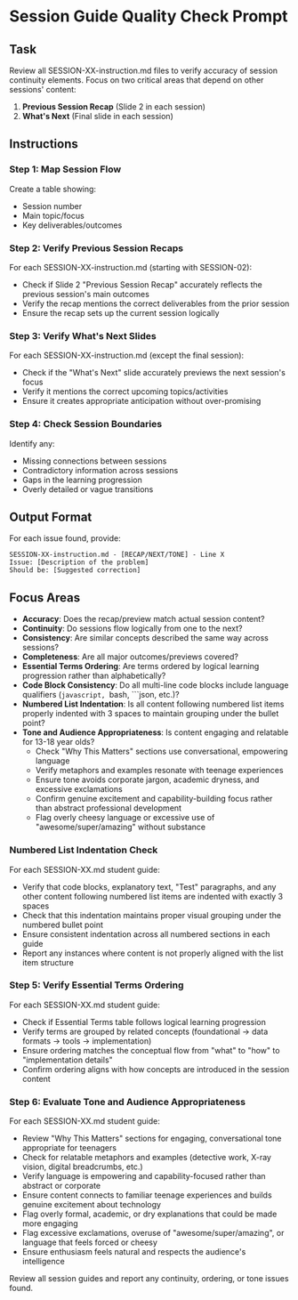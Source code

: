 # Session Guide Quality Check Prompt

## Task
Review all SESSION-XX-instruction.md files to verify accuracy of session continuity elements. Focus on two critical areas that depend on other sessions' content:

1. **Previous Session Recap** (Slide 2 in each session)
2. **What's Next** (Final slide in each session)

## Instructions

### Step 1: Map Session Flow
Create a table showing:
- Session number
- Main topic/focus
- Key deliverables/outcomes

### Step 2: Verify Previous Session Recaps
For each SESSION-XX-instruction.md (starting with SESSION-02):
- Check if Slide 2 "Previous Session Recap" accurately reflects the previous session's main outcomes
- Verify the recap mentions the correct deliverables from the prior session
- Ensure the recap sets up the current session logically

### Step 3: Verify What's Next Slides
For each SESSION-XX-instruction.md (except the final session):
- Check if the "What's Next" slide accurately previews the next session's focus
- Verify it mentions the correct upcoming topics/activities
- Ensure it creates appropriate anticipation without over-promising

### Step 4: Check Session Boundaries
Identify any:
- Missing connections between sessions
- Contradictory information across sessions
- Gaps in the learning progression
- Overly detailed or vague transitions

## Output Format
For each issue found, provide:
```
SESSION-XX-instruction.md - [RECAP/NEXT/TONE] - Line X
Issue: [Description of the problem]
Should be: [Suggested correction]
```

## Focus Areas
- **Accuracy**: Does the recap/preview match actual session content?
- **Continuity**: Do sessions flow logically from one to the next?
- **Consistency**: Are similar concepts described the same way across sessions?
- **Completeness**: Are all major outcomes/previews covered?
- **Essential Terms Ordering**: Are terms ordered by logical learning progression rather than alphabetically?
- **Code Block Consistency**: Do all multi-line code blocks include language qualifiers (```javascript, ```bash, ```json, etc.)?
- **Numbered List Indentation**: Is all content following numbered list items properly indented with 3 spaces to maintain grouping under the bullet point?
- **Tone and Audience Appropriateness**: Is content engaging and relatable for 13-18 year olds?
  - Check "Why This Matters" sections use conversational, empowering language
  - Verify metaphors and examples resonate with teenage experiences
  - Ensure tone avoids corporate jargon, academic dryness, and excessive exclamations
  - Confirm genuine excitement and capability-building focus rather than abstract professional development
  - Flag overly cheesy language or excessive use of "awesome/super/amazing" without substance

### Numbered List Indentation Check
For each SESSION-XX.md student guide:
- Verify that code blocks, explanatory text, "Test" paragraphs, and any other content following numbered list items are indented with exactly 3 spaces
- Check that this indentation maintains proper visual grouping under the numbered bullet point
- Ensure consistent indentation across all numbered sections in each guide
- Report any instances where content is not properly aligned with the list item structure

### Step 5: Verify Essential Terms Ordering
For each SESSION-XX.md student guide:
- Check if Essential Terms table follows logical learning progression
- Verify terms are grouped by related concepts (foundational → data formats → tools → implementation)
- Ensure ordering matches the conceptual flow from "what" to "how" to "implementation details"
- Confirm ordering aligns with how concepts are introduced in the session content

### Step 6: Evaluate Tone and Audience Appropriateness
For each SESSION-XX.md student guide:
- Review "Why This Matters" sections for engaging, conversational tone appropriate for teenagers
- Check for relatable metaphors and examples (detective work, X-ray vision, digital breadcrumbs, etc.)
- Verify language is empowering and capability-focused rather than abstract or corporate
- Ensure content connects to familiar teenage experiences and builds genuine excitement about technology
- Flag overly formal, academic, or dry explanations that could be made more engaging
- Flag excessive exclamations, overuse of "awesome/super/amazing", or language that feels forced or cheesy
- Ensure enthusiasm feels natural and respects the audience's intelligence

Review all session guides and report any continuity, ordering, or tone issues found.